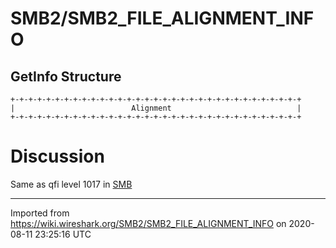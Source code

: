 # SMB2/SMB2\_FILE\_ALIGNMENT\_INFO

## GetInfo Structure

    +-+-+-+-+-+-+-+-+-+-+-+-+-+-+-+-+-+-+-+-+-+-+-+-+-+-+-+-+-+-+-+-+
    |                          Alignment                            |
    +-+-+-+-+-+-+-+-+-+-+-+-+-+-+-+-+-+-+-+-+-+-+-+-+-+-+-+-+-+-+-+-+

# Discussion

Same as qfi level 1017 in [SMB](/SMB)

---

Imported from https://wiki.wireshark.org/SMB2/SMB2_FILE_ALIGNMENT_INFO on 2020-08-11 23:25:16 UTC
